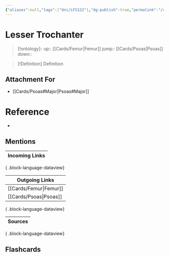 ```yaml
---
{"aliases":null,"tags":["Uni/LFS122"],"dg-publish":true,"permalink":"/cards/lesser-trochanter/","dgPassFrontmatter":true}
---
```


# Lesser Trochanter

> [!ontology]-
> up:: [[Cards/Femur\|Femur]]
> jump:: [[Cards/Psoas\|Psoas]]
> down:: 

> [!Definition] Definition

## Attachment For

- [[Cards/Psoas#Major\|Psoas#Major]]

# Reference

- 

## Mentions

| Incoming Links |
| -------------- |

{ .block-language-dataview}

| Outgoing Links            |
| ------------------------- |
| [[Cards/Femur\|Femur]] |
| [[Cards/Psoas\|Psoas]] |

{ .block-language-dataview}

| Sources |
| ------- |

{ .block-language-dataview}

## Flashcards